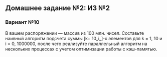 

## Домашнее задание №2: ИЗ №2

### Вариант №10

В вашем распоряжении — массив из 100 млн. чисел. Составьте наивный алгоритм подсчета суммы [k+ 10_i_]-х элементов для k = 1, 10 и i = 0, 1000000, после чего реализуйте параллельный алгоритм на нескольких процессах с учетом оптимизации работы с кэш-памятью.
